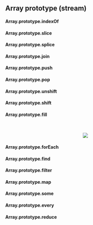 ## Array prototype (stream)
 
#### Array.prototype.indexOf
#### Array.prototype.slice
#### Array.prototype.splice
#### Array.prototype.join
#### Array.prototype.push
#### Array.prototype.pop
#### Array.prototype.unshift
#### Array.prototype.shift
#### Array.prototype.fill
 
 <br>
 
 <p align="center">
 <a href="https://www.naver.com">
 <img src="https://www.nextree.co.kr/content/images/2021/01/hjkwon-140324-prototype-02.png">
 </a>
 

#### Array.prototype.forEach
#### Array.prototype.find
#### Array.prototype.filter
#### Array.prototype.map
#### Array.prototype.some
#### Array.prototype.every
#### Array.prototype.reduce